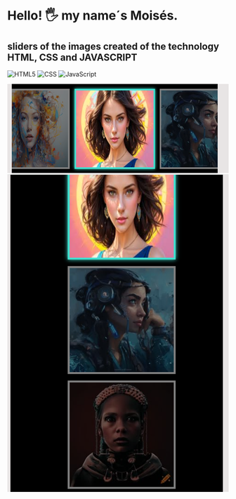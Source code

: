 # Hello! 🖐️ my name´s Moisés.

## sliders of the images created of the technology HTML, CSS and JAVASCRIPT

![HTML5](https://img.shields.io/badge/html5-%23E34F26.svg?style=for-the-badge&logo=html5&logoColor=white)
![CSS](https://img.shields.io/badge/CSS-239120?&style=for-the-badge&logo=css3&logoColor=white)
![JavaScript](https://img.shields.io/badge/javascript-%23323330.svg?style=for-the-badge&logo=javascript&logoColor=%23F7DF1E)

<div>
<img src="./image_1.png">
<img src="./image_2.png">
</div>

